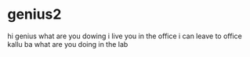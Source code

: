# genius2
hi genius what are you dowing 
i live you 
in the office 
i can leave to office 
kallu ba what are you doing 
in the lab
